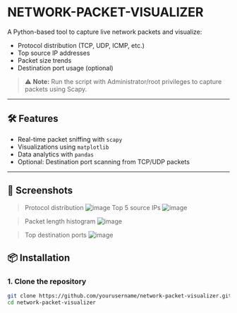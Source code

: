 # NETWORK-PACKET-VISUALIZER

A Python-based tool to capture live network packets and visualize:
- Protocol distribution (TCP, UDP, ICMP, etc.)
- Top source IP addresses
- Packet size trends
- Destination port usage (optional)

> ⚠️ **Note:** Run the script with Administrator/root privileges to capture packets using Scapy.

---

## 🛠️ Features

- Real-time packet sniffing with `scapy`
- Visualizations using `matplotlib`
- Data analytics with `pandas`
- Optional: Destination port scanning from TCP/UDP packets

---

## 📸 Screenshots

> Protocol distribution
 ![image](https://github.com/user-attachments/assets/b511edb8-6c93-45d2-8212-f3783a60df54)
> Top 5 source IPs
![image](https://github.com/user-attachments/assets/7bc129e5-c1f4-4cad-be74-8f43c90b2c2d)
  
> Packet length histogram
![image](https://github.com/user-attachments/assets/8a51686c-f40f-42c6-b1e1-a2cd679277a2)

> Top destination ports
![image](https://github.com/user-attachments/assets/cbb7e7a6-bf86-4636-8368-3735c57e69b8)
  


## 📦 Installation

### 1. Clone the repository

```bash
git clone https://github.com/yourusername/network-packet-visualizer.git
cd network-packet-visualizer
